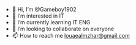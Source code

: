 - 👋 Hi, I’m @Gameboy1902
- 👀 I’m interested in IT
- 🌱 I’m currently learning IT ENG
- 💞️ I’m looking to collaborate on everyone
- 📫 How to reach me louaealmzhar@gmail.com

<!---
Gameboy1902/Gameboy1902 is a ✨ special ✨ repository because its `README.md` (this file) appears on your GitHub profile.
You can click the Preview link to take a look at your changes.
--->

